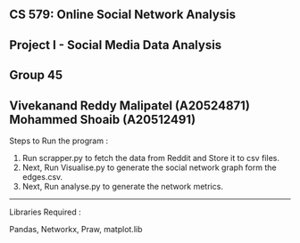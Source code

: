 CS 579: Online Social Network Analysis 
------------------------------------------------------------------------------------------------------------
Project I - Social Media Data Analysis 
------------------------------------------------------------------------------------------------------------
Group 45 
------------------------------------------------------------------------------------------------------------
Vivekanand Reddy Malipatel (A20524871) 
Mohammed Shoaib (A20512491)
------------------------------------------------------------------------------------------------------------
Steps to Run the program :

1. Run scrapper.py to fetch the data from Reddit and Store it to csv files.
2. Next, Run Visualise.py to generate the social network graph form the edges.csv.
3. Next, Run analyse.py to generate the network metrics.
------------------------------------------------------------------------------------------------------------
Libraries Required :

Pandas, Networkx, Praw, matplot.lib